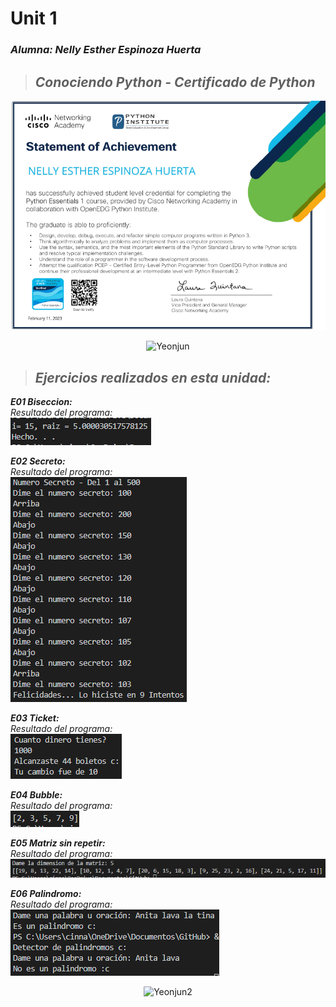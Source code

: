 # Unit 1
### *Alumna: Nelly Esther Espinoza Huerta*  

>## *Conociendo Python - Certificado de Python*  

![CertificadoPython](https://github.com/UP210537/UP210537_DSA/blob/master/U1/Imagenes/CertificadoPyhon.png)  

<center>  

![Yeonjun](https://i.pinimg.com/236x/58/bf/3a/58bf3a543bef224e1dc38132e25b04cd.jpg)  

</center>  

>## *Ejercicios realizados en esta unidad:*  
***E01 Biseccion:***  
*Resultado del programa:*  
![Biseccion](https://github.com/UP210537/UP210537_DSA/blob/master/U1/Imagenes/Biseccion.png)  

***E02 Secreto:***  
*Resultado del programa:*  
![Secreto](https://github.com/UP210537/UP210537_DSA/blob/master/U1/Imagenes/Secreto.png)  

***E03 Ticket:***  
*Resultado del programa:*  
![Ticket](https://github.com/UP210537/UP210537_DSA/blob/master/U1/Imagenes/Ticket.png)  

***E04 Bubble:***  
*Resultado del programa:*  
![Bubble](https://github.com/UP210537/UP210537_DSA/blob/master/U1/Imagenes/Bubble.png)  

***E05 Matriz sin repetir:***  
*Resultado del programa:*  
![MatrizSinRepetir](https://github.com/UP210537/UP210537_DSA/blob/master/U1/Imagenes/MatrizSinRepetir.png)  

***E06 Palindromo:***  
*Resultado del programa:*  
![Palindromo](https://github.com/UP210537/UP210537_DSA/blob/master/U1/Imagenes/Palindromo.png)  

<center>  

![Yeonjun2](https://i.pinimg.com/236x/42/a2/c0/42a2c04a1afe271a91602ae0f0e66417.jpg)  

</center>